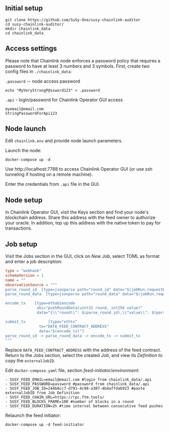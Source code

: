 
## Initial setup
```
git clone https://github.com/SuSy-One/susy-chainlink-auditor
cd susy-chainlink-auditor/
mkdir chainlink_data
cd chainlink_data
```
## Access settings

Please note that Chainlink node enforces a password policy that requires a password to have at least 3 numbers and 3 symbols.
First, create two config files in `./chainlink_data`:

`.password` -- node access password
```
echo "MyVeryStrongP@ssword123" > .password
```

`.api` - login/password for Chainlink Operator GUI access
```
myemail@email.com
StringPasswordForApi123
```

## Node launch
Edit `chainlink.env` and provide node launch parameters. 

Launch the node:
```
docker-compose up -d
```

Use http://localhost:7788 to access Chainlink Operator GUI (or use ssh tunneling if hosting on a remote machine).

Enter the credentials from `.api` file in the GUI.

## Node setup

In Chainlink Operator GUI, visit the Keys section and find your node's blockchain address. Share this address with the feed owner to authorize your oracle. In addition, top up this address with the native token to pay for transactions.

## Job setup

Visit the Jobs section in the GUI, click on *New Job*, select TOML as format and enter a job description:

```toml
type = "webhook"
schemaVersion = 1
name = ""
observationSource = """
parse_round_id  [type=jsonparse path="round_id" data="$(jobRun.requestBody)"]
parse_round_data  [type=jsonparse path="round_data" data="$(jobRun.requestBody)"]

encode_tx    [type=ethabiencode
              abi="pushRoundData(uint32 round, int256 value)"
              data="{\\"round\\": $(parse_round_id),\\"value\\": $(parse_round_data)}"]

submit_tx          [type="ethtx"
               to="DATA_FEED_CONTRACT_ADDRESS"
               data="$(encode_tx)"]
parse_round_id -> parse_round_data -> encode_tx -> submit_tx
"""
```

Replace `DATA_FEED_CONTRACT_ADDRESS` with the address of the feed contract.
Return to the Jobs section, select the created *Job*, and view its *Definition* to copy the `externalJobID`. 

Edit `docker-compose.yaml` file, section *feed-initiator*/*environment*:

```
- SUSY_FEED_EMAIL=email@email.com #login from chainlink_data/.api
- SUSY_FEED_PASSWORD=password #password from chainlink_data/.api
- SUSY_FEED_JOB_ID=244b8cc7-d791-4c98-a307-4b4affda6923 #paste externalJobID from Job Definition
- SUSY_FEED_CHAIN_URL=https://rpc.ftm.tools/
- SUSY_FEED_BLOCKS_FRAME=100 #number of blocks in a round
- SUSY_FEED_DURATION=2h #time interval between consecutive feed pushes
```

Relaunch the feed initiator: 

```
docker-compose up -d feed-initiator
```
